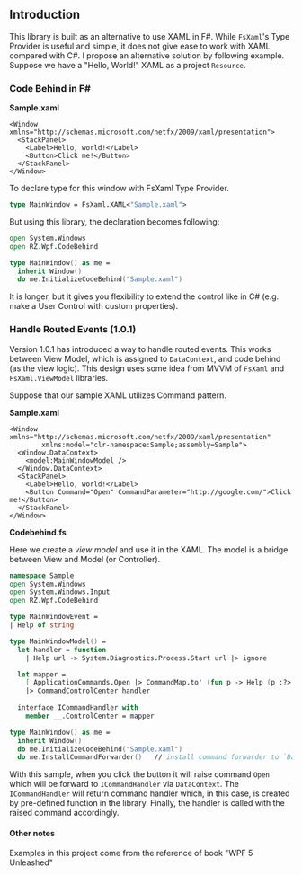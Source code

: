## Introduction

This library is built as an alternative to use XAML in F#.  While `FsXaml`'s Type Provider is useful and simple, it does not give ease to work with XAML compared with C#.  I propose an alternative solution by following example.  Suppose we have a "Hello, World!" XAML as a project `Resource`.

### Code Behind in F#

**Sample.xaml**
```xaml
<Window xmlns="http://schemas.microsoft.com/netfx/2009/xaml/presentation">
  <StackPanel>
    <Label>Hello, world!</Label>
    <Button>Click me!</Button>
  </StackPanel>
</Window>
```

To declare type for this window with FsXaml Type Provider.
```fsharp
type MainWindow = FsXaml.XAML<"Sample.xaml">
```

But using this library, the declaration becomes following:
```fsharp
open System.Windows
open RZ.Wpf.CodeBehind

type MainWindow() as me =
  inherit Window()
  do me.InitializeCodeBehind("Sample.xaml")
```

It is longer, but it gives you flexibility to extend the control like in C# (e.g. make a User Control with custom properties).

### Handle Routed Events (1.0.1)

Version 1.0.1 has introduced a way to handle routed events.  This works between View Model, which is assigned to `DataContext`, and code behind (as the view logic).  This design uses some idea from MVVM of `FsXaml` and `FsXaml.ViewModel` libraries.

Suppose that our sample XAML utilizes Command pattern.

**Sample.xaml**
```xaml
<Window xmlns="http://schemas.microsoft.com/netfx/2009/xaml/presentation"
        xmlns:model="clr-namespace:Sample;assembly=Sample">
  <Window.DataContext>
    <model:MainWindowModel />
  </Window.DataContext>
  <StackPanel>
    <Label>Hello, world!</Label>
    <Button Command="Open" CommandParameter="http://google.com/">Click me!</Button>
  </StackPanel>
</Window>
```

**Codebehind.fs**

Here we create a _view model_ and use it in the XAML.  The model is a bridge between View and Model (or Controller).

```fsharp
namespace Sample
open System.Windows
open System.Windows.Input
open RZ.Wpf.CodeBehind

type MainWindowEvent =
| Help of string

type MainWindowModel() =
  let handler = function
    | Help url -> System.Diagnostics.Process.Start url |> ignore

  let mapper =
    [ ApplicationCommands.Open |> CommandMap.to' (fun p -> Help (p :?> string)) ]
    |> CommandControlCenter handler
    
  interface ICommandHandler with
    member __.ControlCenter = mapper

type MainWindow() as me =
  inherit Window()
  do me.InitializeCodeBehind("Sample.xaml")
  do me.InstallCommandForwarder()   // install command forwarder to `DataContext`'s ICommandHandler.
```

With this sample, when you click the button it will raise command `Open` which will be forward to `ICommandHandler` via `DataContext`.  The `ICommandHandler` will return command handler which, in this case, is created by pre-defined function in the library.  Finally, the handler is called with the raised command accordingly.

#### Other notes
Examples in this project come from the reference of book "WPF 5 Unleashed"
